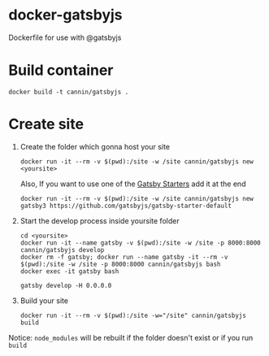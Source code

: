 # docker-gatsbyjs

Dockerfile for use with @gatsbyjs

# Build container
```
docker build -t cannin/gatsbyjs .
```

# Create site
1. Create the folder which gonna host your site

    ```
    docker run -it --rm -v $(pwd):/site -w /site cannin/gatsbyjs new <yoursite>
    ```

    Also, If you want to use one of the [Gatsby Starters](https://github.com/gatsbyjs/gatsby#gatsby-starters) add it at the end

    ```
    docker run -it --rm -v $(pwd):/site -w /site cannin/gatsbyjs new gatsby3 https://github.com/gatsbyjs/gatsby-starter-default
    ```

2. Start the develop process inside yoursite folder

    ```
    cd <yoursite>
    docker run -it --name gatsby -v $(pwd):/site -w /site -p 8000:8000 cannin/gatsbyjs develop
    docker rm -f gatsby; docker run --name gatsby -it --rm -v $(pwd):/site -w /site -p 8000:8000 cannin/gatsbyjs bash
    docker exec -it gatsby bash

    gatsby develop -H 0.0.0.0
    ```

3. Build your site

    ```
    docker run -it --rm -v $(pwd):/site -w="/site" cannin/gatsbyjs build
    ```

Notice: `node_modules` will be rebuilt if the folder doesn't exist or if you run `build`
